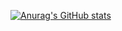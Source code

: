 [![Anurag's GitHub stats](https://github-readme-stats.vercel.app/api?username=mj9457&count_private=true&show_icons=true)](https://github.com/anuraghazra/github-readme-stats)
